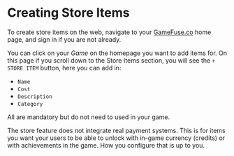 # Creating Store Items

To create store items on the web, navigate to your [GameFuse.co](http://gamefuse.co/)
home page, and sign in if you are not already.

You can click on your *Game* on the homepage you want to add items for. On this
page if you scroll down to the Store Items section, you will see the
`+ STORE ITEM` button, here you can add in:

- `Name`
- `Cost`
- `Description`
- `Category`

All are mandatory but do not need to used in your game.

The store feature does not integrate real payment systems. This is for items
you want your users to be able to unlock with in-game currency (credits) or with
achievements in the game. How you configure that is up to you.
